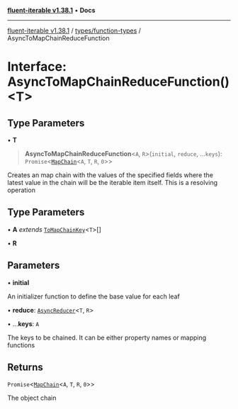 [**fluent-iterable v1.38.1**](../../../README.md) • **Docs**

***

[fluent-iterable v1.38.1](../../../README.md) / [types/function-types](../README.md) / AsyncToMapChainReduceFunction

# Interface: AsyncToMapChainReduceFunction()\<T\>

## Type Parameters

• **T**

> **AsyncToMapChainReduceFunction**\<`A`, `R`\>(`initial`, `reduce`, ...`keys`): `Promise`\<[`MapChain`](../type-aliases/MapChain.md)\<`A`, `T`, `R`, `0`\>\>

Creates an map chain with the values of the specified fields where the latest
value in the chain will be the iterable item itself. This is a resolving operation

## Type Parameters

• **A** *extends* [`ToMapChainKey`](../type-aliases/ToMapChainKey.md)\<`T`\>[]

• **R**

## Parameters

• **initial**

An initializer function to define the base value for each leaf

• **reduce**: [`AsyncReducer`](../../../index/interfaces/AsyncReducer.md)\<`T`, `R`\>

• ...**keys**: `A`

The keys to be chained. It can be either property names or mapping functions

## Returns

`Promise`\<[`MapChain`](../type-aliases/MapChain.md)\<`A`, `T`, `R`, `0`\>\>

The object chain
